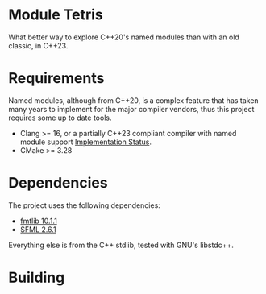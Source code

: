 # Module Tetris
What better way to explore C++20's named modules than with an old classic, in C++23.


# Requirements
Named modules, although from C++20, is a complex feature that has taken many years to implement for the major compiler vendors, thus this project requires some up to date tools.

- Clang >= 16, or a partially C++23 compliant compiler with named module support [Implementation Status](https://en.cppreference.com/w/cpp/compiler_support). 
- CMake >= 3.28

# Dependencies
The project uses the following dependencies:

- [fmtlib 10.1.1](https://github.com/fmtlib/fmt/tree/10.1.1)
- [SFML 2.6.1](https://github.com/SFML/SFML/tree/2.6.1)

Everything else is from the C++ stdlib, tested with GNU's libstdc++.

# Building
